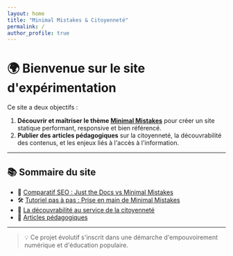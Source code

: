 ```yaml
---
layout: home
title: "Minimal Mistakes & Citoyenneté"
permalink: /
author_profile: true
---
```


# 🌍 Bienvenue sur le site d'expérimentation

Ce site a deux objectifs :

1. **Découvrir et maîtriser le thème [Minimal Mistakes](https://mmistakes.github.io/minimal-mistakes/)** pour créer un site statique performant, responsive et bien référencé.
2. **Publier des articles pédagogiques** sur la citoyenneté, la découvrabilité des contenus, et les enjeux liés à l'accès à l'information.

---

## 📚 Sommaire du site

- 📘 [Comparatif SEO : Just the Docs vs Minimal Mistakes](/comparatif-seo-jtd-vs-mm/)
- 🛠️ [Tutoriel pas à pas : Prise en main de Minimal Mistakes](/tutoriels/2025/07/15/installer-mm-github-pages/) 
- 🧭 [La découvrabilité au service de la citoyenneté](/citoyennete-et-decouvrabilite/)
- 📰 [Articles pédagogiques](/blog/)

---

> 💡 Ce projet évolutif s'inscrit dans une démarche d'empouvoirement numérique et d'éducation populaire.
